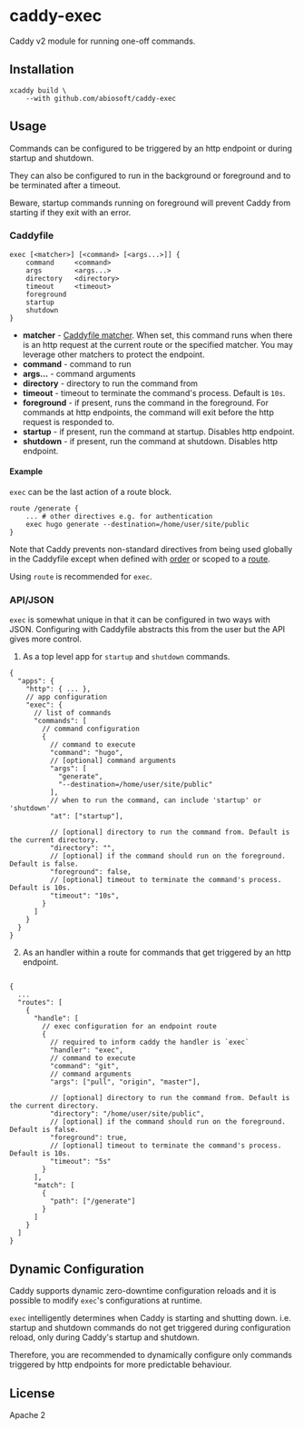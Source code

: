 # caddy-exec

Caddy v2 module for running one-off commands. 

## Installation

```
xcaddy build \
    --with github.com/abiosoft/caddy-exec
```

## Usage 

Commands can be configured to be triggered by an http endpoint or during startup and shutdown.

They can also be configured to run in the background or foreground and to be terminated after a timeout. 

Beware, startup commands running on foreground will prevent Caddy from starting if they exit with an error.

### Caddyfile
```
exec [<matcher>] [<command> [<args...>]] {
    command     <command>
    args        <args...>
    directory   <directory>
    timeout     <timeout>
    foreground
    startup
    shutdown
}
```
* **matcher** - [Caddyfile matcher](https://caddyserver.com/docs/caddyfile/matchers). When set, this command runs when there is an http request at the current route or the specified matcher. You may leverage other matchers to protect the endpoint.
* **command** - command to run
* **args...** - command arguments
* **directory** - directory to run the command from
* **timeout** - timeout to terminate the command's process. Default is `10s`.
* **foreground** - if present, runs the command in the foreground. For commands at http endpoints, the command will exit before the http request is responded to.
* **startup** - if present, run the command at startup. Disables http endpoint.
* **shutdown** - if present, run the command at shutdown. Disables http endpoint.

#### Example

`exec` can be the last action of a route block.

```
route /generate {
    ... # other directives e.g. for authentication
    exec hugo generate --destination=/home/user/site/public
}
```

Note that Caddy prevents non-standard directives from being used globally in the Caddyfile except when defined with [order](https://caddyserver.com/docs/caddyfile/options) or scoped to a [route](https://caddyserver.com/docs/caddyfile/directives/route).

Using `route` is recommended for `exec`.

### API/JSON

`exec` is somewhat unique in that it can be configured in two ways with JSON. Configuring with Caddyfile abstracts this from the user but the API gives more control.

1. As a top level app for `startup` and `shutdown` commands.

```jsonc
{
  "apps": {
    "http": { ... },
    // app configuration
    "exec": {
      // list of commands
      "commands": [
        // command configuration
        {
          // command to execute
          "command": "hugo",
          // [optional] command arguments
          "args": [
            "generate",
            "--destination=/home/user/site/public"
          ],
          // when to run the command, can include 'startup' or 'shutdown'
          "at": ["startup"],

          // [optional] directory to run the command from. Default is the current directory.
          "directory": "",
          // [optional] if the command should run on the foreground. Default is false.
          "foreground": false,
          // [optional] timeout to terminate the command's process. Default is 10s.
          "timeout": "10s",
        }
      ]
    }
  }
}

```

2. As an handler within a route for commands that get triggered by an http endpoint.

```jsonc

{
  ...
  "routes": [
    {
      "handle": [
        // exec configuration for an endpoint route
        {
          // required to inform caddy the handler is `exec`
          "handler": "exec",
          // command to execute
          "command": "git",
          // command arguments
          "args": ["pull", "origin", "master"],

          // [optional] directory to run the command from. Default is the current directory.
          "directory": "/home/user/site/public",
          // [optional] if the command should run on the foreground. Default is false.
          "foreground": true,
          // [optional] timeout to terminate the command's process. Default is 10s.
          "timeout": "5s"
        }
      ],
      "match": [
        {
          "path": ["/generate"]
        }
      ]
    }
  ]
}
```
## Dynamic Configuration

Caddy supports dynamic zero-downtime configuration reloads and it is possible to modify `exec`'s configurations at runtime.

`exec` intelligently determines when Caddy is starting and shutting down. i.e. startup and shutdown commands do not get triggered during configuration reload, only during Caddy's startup and shutdown.

Therefore, you are recommended to dynamically configure only commands triggered by http endpoints for more predictable behaviour.

## License

Apache 2
